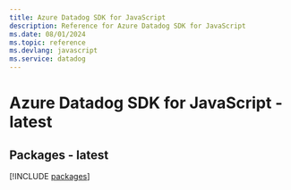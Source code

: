 ```yaml
---
title: Azure Datadog SDK for JavaScript
description: Reference for Azure Datadog SDK for JavaScript
ms.date: 08/01/2024
ms.topic: reference
ms.devlang: javascript
ms.service: datadog
---
```

# Azure Datadog SDK for JavaScript - latest
## Packages - latest
[!INCLUDE [packages](datadog-index.md)]